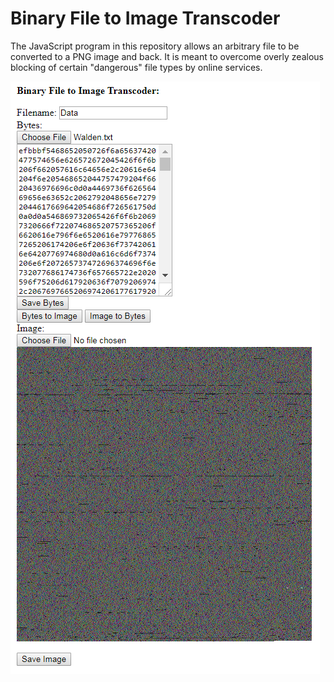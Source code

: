 Binary File to Image Transcoder
===============================

The JavaScript program in this repository allows an arbitrary file to be converted to a PNG image and back.  It is meant to overcome overly zealous blocking of certain "dangerous" file types by online services.

<img src="Screenshot.png" />